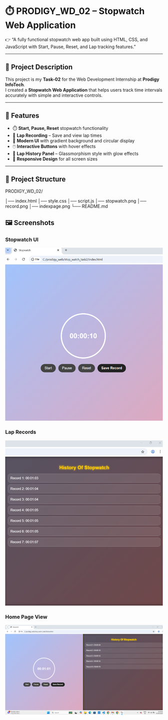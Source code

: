 # ⏱️ PRODIGY_WD_02 – Stopwatch Web Application

👉 “A fully functional stopwatch web app built using HTML, CSS, and JavaScript with Start, Pause, Reset, and Lap tracking features.”

---

## 📌 Project Description
This project is my **Task-02** for the Web Development Internship at **Prodigy InfoTech**.  
I created a **Stopwatch Web Application** that helps users track time intervals accurately with simple and interactive controls.

---

## 🎨 Features
- ⏱️ **Start, Pause, Reset** stopwatch functionality  
- 📝 **Lap Recording** – Save and view lap times  
- 🎨 **Modern UI** with gradient background and circular display  
- 🖱️ **Interactive Buttons** with hover effects  
- 📑 **Lap History Panel** – Glassmorphism style with glow effects  
- 📱 **Responsive Design** for all screen sizes  

---

## 📂 Project Structure
PRODIGY_WD_02/

│── index.html 
│── style.css 
│── script.js 
│── stopwatch.png 
│── record.png 
│── indexpage.png 
└── README.md 

## 🖼️ Screenshots
### Stopwatch UI  
![Stopwatch](stopwatch.png)  

### Lap Records  
![Lap Records](record.png)  

### Home Page View  
![Homepage](indexpage.png)  
